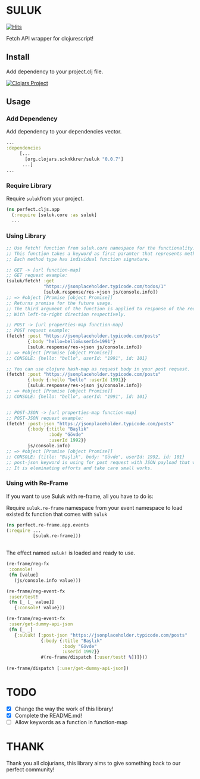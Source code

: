 # SULUK
[![Hits](https://hits.seeyoufarm.com/api/count/incr/badge.svg?url=https%3A%2F%2Fgithub.com%2FLeaveNhA%2FSuluk&count_bg=%2379C83D&title_bg=%23555555&icon=&icon_color=%23E7E7E7&title=LeaveNhA%2FSuluk&edge_flat=false)](https://hits.seeyoufarm.com)

Fetch API wrapper for clojurescript!

## Install
Add dependency to your project.clj file.

[![Clojars Project](https://img.shields.io/clojars/v/org.clojars.scknkkrer/suluk.svg)](https://clojars.org/org.clojars.scknkkrer/suluk)

## Usage

### Add Dependency
Add dependency to your dependencies vector.

```clojure
...
:dependencies
     [...
       [org.clojars.scknkkrer/suluk "0.0.7"]
      ...]
...

```

### Require Library
Require ```suluk```from your project.

```clojure
(ns perfect.cljs.app
  (:require [suluk.core :as suluk]
  ...
```

### Using Library
```clojure
;; Use fetch! function from suluk.core namespace for the functionality.
;; This function takes a keyword as first paramter that represents method of your request.
;; Each method type has individual function signature.

;; GET -> [url function-map]
;; GET request example:
(suluk/fetch! :get
              "https://jsonplaceholder.typicode.com/todos/1"
              [suluk.response/res->json js/console.info])
;; => #object [Promise [object Promise]]
;; Returns promise for the future usage.
;; The third argument of the function is applied to response of the request,
;; With left-to-right direction respectively. 

;; POST -> [url properties-map function-map]
;; POST request example:
(fetch! :post "https://jsonplaceholder.typicode.com/posts"
        {:body "hello=bello&userId=1991"}
        [suluk.response/res->json js/console.info])
;; => #object [Promise [object Promise]]
;; CONSOLE: {hello: "bello", userId: "1991", id: 101}

;; You can use clojure hash-map as request body in your post request.
(fetch! :post "https://jsonplaceholder.typicode.com/posts"
        {:body {:hello "bello" :userId 1991}}
        [suluk.response/res->json js/console.info])
;; => #object [Promise [object Promise]]
;; CONSOLE: {hello: "bello", userId: "1991", id: 101}


;; POST-JSON -> [url properties-map function-map]
;; POST-JSON request example:
(fetch! :post-json "https://jsonplaceholder.typicode.com/posts"
        {:body {:title "Başlık"
                :body "Gövde"
                :userId 1992}}
        js/console.info)
;; => #object [Promise [object Promise]]
;; CONSOLE: {title: "Başlık", body: "Gövde", userId: 1992, id: 101}
;; post-json keyword is using for post request with JSON payload that waiting response as JSON object.
;; It is eleminating efforts and take care small works.
```

### Using with Re-Frame
If you want to use Suluk with re-frame, all you have to do is:

Require `suluk.re-frame` namespace from your event namespace to load existed fx function that comes with `Suluk`

```clojure
(ns perfect.re-frame.app.events
(:require ...
          [suluk.re-frame]))
          
```

The effect named `suluk!` is loaded and ready to use.

```clojure
(re-frame/reg-fx
 :console!
 (fn [value]
   (js/console.info value)))

(re-frame/reg-event-fx
 :user/test!
 (fn [_ [_ value]]
   {:console! value}))

(re-frame/reg-event-fx
 :user/get-dummy-api-json
 (fn [_ _]
   {:suluk! [:post-json "https://jsonplaceholder.typicode.com/posts"
             {:body {:title "Başlık"
                     :body "Gövde"
                     :userId 1992}}
             #(re-frame/dispatch [:user/test! %])]}))
             
(re-frame/dispatch [:user/get-dummy-api-json])
```

# TODO

- [x] Change the way the work of this library!
- [x] Complete the README.md!
- [ ] Allow keywords as a function in function-map

# THANK
Thank you all clojurians, this library aims to give something back to our perfect community!
